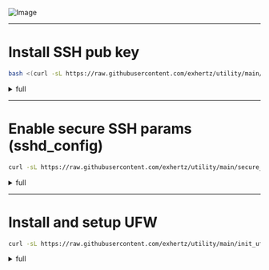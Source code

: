 ![Image](https://github.com/user-attachments/assets/11527bc9-fa8b-4b99-9d46-d64096116dff)

---

# Install SSH pub key

```bash
bash <(curl -sL https://raw.githubusercontent.com/exhertz/utility/main/install_ssh_key.sh) /path/to_public_key.pub
```

<details>
  <summary>full</summary>

```bash
curl -o install_ssh_key.sh https://raw.githubusercontent.com/exhertz/utility/main/install_ssh_key.sh
chmod +x install_ssh_key.sh
./install_ssh_key.sh /path/to/your/public_key.pub
```
</details>

---

# Enable secure SSH params (sshd_config)

```bash
curl -sL https://raw.githubusercontent.com/exhertz/utility/main/secure_sshd_config.sh | bash
```

<details>
  <summary>full</summary>

```bash
curl -o secure_sshd_config.sh https://raw.githubusercontent.com/exhertz/utility/main/secure_sshd_config.sh
chmod +x secure_sshd_config.sh
./secure_sshd_config.sh
```
</details>

---

# Install and setup UFW

```bash
curl -sL https://raw.githubusercontent.com/exhertz/utility/main/init_ufw.sh | bash
```

<details>
  <summary>full</summary>

```bash
curl -o init_ufw.sh https://raw.githubusercontent.com/exhertz/utility/main/init_ufw.sh
chmod +x init_ufw.sh
./init_ufw.sh
```
</details>